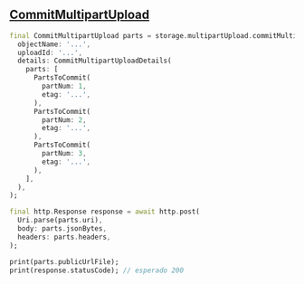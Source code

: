 ## [CommitMultipartUpload](https://docs.oracle.com/en-us/iaas/api/#/pt/objectstorage/20160918/MultipartUpload/CommitMultipartUpload)

```dart
final CommitMultipartUpload parts = storage.multipartUpload.commitMultipartUpload(
  objectName: '...',
  uploadId: '...',
  details: CommitMultipartUploadDetails(
    parts: [
      PartsToCommit(
        partNum: 1, 
        etag: '...',
      ),
      PartsToCommit(
        partNum: 2, 
        etag: '...',
      ),
      PartsToCommit(
        partNum: 3, 
        etag: '...',
      ),
    ],
  ),
);

final http.Response response = await http.post(
  Uri.parse(parts.uri),
  body: parts.jsonBytes,
  headers: parts.headers,
);

print(parts.publicUrlFile);
print(response.statusCode); // esperado 200
```